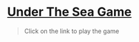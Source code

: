 # [Under The Sea Game](https://jaycep3n.github.io/RevisingFMS-Grp4-Game.github.io/)

> Click on the link to play the game
